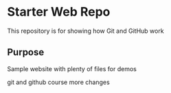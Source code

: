 # Starter Web Repo

This repository is for showing how Git and GitHub work

## Purpose

Sample website with plenty of files for demos

git and github course 
more changes 